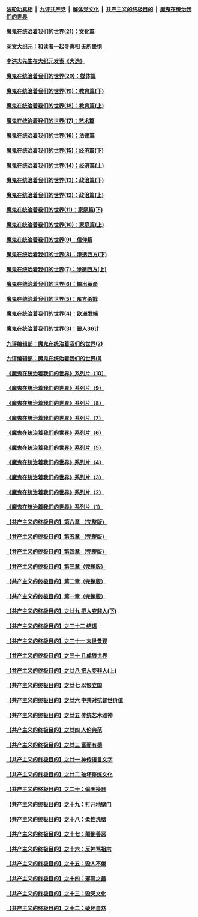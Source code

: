 ####  [法轮功真相](../../../../basic/blob/master/README.md?t=01041531) &nbsp;|&nbsp; [九评共产党](../../../../9ping.md/blob/master/README.md?t=01041531) &nbsp;|&nbsp; [解体党文化](../../../../jtdwh.md/blob/master/README.md?t=01041531)  &nbsp;|&nbsp; [共产主义的终极目的](../../../../gczydzjmd.md/blob/master/README.md?t=01041531) &nbsp;|&nbsp; [魔鬼在统治我们的世界](../../../../mgztzwmdsj.md/blob/master/README.md?t=01041531) 

#### [魔鬼在统治着我们的世界(21)：文化篇](../pages/nsc422/n10597706.md?t=01041531) 

#### [英文大纪元：和读者一起寻真相 无所畏惧](../pages/nsc422/n12542027.md?t=01041531) 

#### [李洪志先生在大纪元发表《大选》](../pages/nsc422/n12534746.md?t=01041531) 

#### [魔鬼在统治着我们的世界(20)：媒体篇](../pages/nsc422/n10586579.md?t=01041531) 

#### [魔鬼在统治着我们的世界(19)：教育篇(下)](../pages/nsc422/n10564808.md?t=01041531) 

#### [魔鬼在统治着我们的世界(18)：教育篇(上)](../pages/nsc422/n10526970.md?t=01041531) 

#### [魔鬼在统治着我们的世界(17)：艺术篇](../pages/nsc422/n10499093.md?t=01041531) 

#### [魔鬼在统治着我们的世界(16)：法律篇](../pages/nsc422/n10485969.md?t=01041531) 

#### [魔鬼在统治着我们的世界(15)：经济篇(下)](../pages/nsc422/n10469975.md?t=01041531) 

#### [魔鬼在统治着我们的世界(14)：经济篇(上)](../pages/nsc422/n10457370.md?t=01041531) 

#### [魔鬼在统治着我们的世界(13)：政治篇(下)](../pages/nsc422/n10448270.md?t=01041531) 

#### [魔鬼在统治着我们的世界(12)：政治篇(上)](../pages/nsc422/n10444576.md?t=01041531) 

#### [魔鬼在统治着我们的世界(11)：家庭篇(下)](../pages/nsc422/n10440961.md?t=01041531) 

#### [魔鬼在统治着我们的世界(10)：家庭篇(上)](../pages/nsc422/n10435448.md?t=01041531) 

#### [魔鬼在统治着我们的世界(9)：信仰篇](../pages/nsc422/n10432159.md?t=01041531) 

#### [魔鬼在统治着我们的世界(8)：渗透西方(下)](../pages/nsc422/n10429603.md?t=01041531) 

#### [魔鬼在统治着我们的世界(7)：渗透西方(上)](../pages/nsc422/n10426013.md?t=01041531) 

#### [魔鬼在统治着我们的世界(6)：输出革命](../pages/nsc422/n10421536.md?t=01041531) 

#### [魔鬼在统治着我们的世界(5)：东方杀戮](../pages/nsc422/n10417707.md?t=01041531) 

#### [魔鬼在统治着我们的世界(4)：欧洲发端](../pages/nsc422/n10414890.md?t=01041531) 

#### [魔鬼在统治着我们的世界(3)：毁人36计](../pages/nsc422/n10411583.md?t=01041531) 

#### [九评编辑部：魔鬼在统治着我们的世界(2)](../pages/nsc422/n10410036.md?t=01041531) 

#### [九评编辑部：魔鬼在统治着我们的世界(1)](../pages/nsc422/n10406825.md?t=01041531) 

#### [《魔鬼在统治着我们的世界》系列片（10）](../pages/nsc422/n12292670.md?t=01041531) 

#### [《魔鬼在统治着我们的世界》系列片（9）](../pages/nsc422/n12290859.md?t=01041531) 

#### [《魔鬼在统治着我们的世界》系列片（8）](../pages/nsc422/n12287445.md?t=01041531) 

#### [《魔鬼在统治着我们的世界》系列片（7）](../pages/nsc422/n12283425.md?t=01041531) 

#### [《魔鬼在统治着我们的世界》系列片（6）](../pages/nsc422/n12282314.md?t=01041531) 

#### [《魔鬼在统治着我们的世界》系列片（5）](../pages/nsc422/n12281419.md?t=01041531) 

#### [《魔鬼在统治着我们的世界》系列片（4）](../pages/nsc422/n12274024.md?t=01041531) 

#### [《魔鬼在统治着我们的世界》系列片（3）](../pages/nsc422/n12271322.md?t=01041531) 

#### [《魔鬼在统治着我们的世界》系列片（2）](../pages/nsc422/n12269049.md?t=01041531) 

#### [《魔鬼在统治着我们的世界》系列片（1）](../pages/nsc422/n12267575.md?t=01041531) 

#### [【共产主义的终极目的】第六章 （完整版）](../pages/nsc422/n11428913.md?t=01041531) 

#### [【共产主义的终极目的】第五章 （完整版）](../pages/nsc422/n11428912.md?t=01041531) 

#### [【共产主义的终极目的】第四章 （完整版）](../pages/nsc422/n11428907.md?t=01041531) 

#### [【共产主义的终极目的】第三章（完整版）](../pages/nsc422/n11428848.md?t=01041531) 

#### [【共产主义的终极目的】第二章（完整版）](../pages/nsc422/n11428831.md?t=01041531) 

#### [【共产主义的终极目的】第一章（完整版）](../pages/nsc422/n11417651.md?t=01041531) 

#### [【共产主义的终极目的】之廿九 把人变非人(下)](../pages/nsc422/n11344140.md?t=01041531) 

#### [【共产主义的终极目的】之三十二 结语](../pages/nsc422/n11360535.md?t=01041531) 

#### [【共产主义的终极目的】之三十一 末世景观](../pages/nsc422/n11351129.md?t=01041531) 

#### [【共产主义的终极目的】之三十 几成狼世界](../pages/nsc422/n11348280.md?t=01041531) 

#### [【共产主义的终极目的】之廿八 把人变非人(上)](../pages/nsc422/n11340492.md?t=01041531) 

#### [【共产主义的终极目的】之廿七 以恨立国](../pages/nsc422/n11336944.md?t=01041531) 

#### [【共产主义的终极目的】之廿六 中共对抗普世价值](../pages/nsc422/n11324785.md?t=01041531) 

#### [【共产主义的终极目的】之廿五 传统艺术颂神](../pages/nsc422/n11296396.md?t=01041531) 

#### [【共产主义的终极目的】之廿四 人伦典范](../pages/nsc422/n11296397.md?t=01041531) 

#### [【共产主义的终极目的】之廿三 富而有德](../pages/nsc422/n11283598.md?t=01041531) 

#### [【共产主义的终极目的】之廿一 神传语言文字](../pages/nsc422/n11263265.md?t=01041531) 

#### [【共产主义的终极目的】之廿二 破坏修炼文化](../pages/nsc422/n11245728.md?t=01041531) 

#### [【共产主义的终极目的】之二十：偷天换日](../pages/nsc422/n11238846.md?t=01041531) 

#### [【共产主义的终极目的】之十九：打开地狱门](../pages/nsc422/n11206376.md?t=01041531) 

#### [【共产主义的终极目的】之十八：柔性洗脑](../pages/nsc422/n11199994.md?t=01041531) 

#### [【共产主义的终极目的】之十七：颠倒善恶](../pages/nsc422/n11179782.md?t=01041531) 

#### [【共产主义的终极目的】之十六：反神骂祖宗](../pages/nsc422/n11166798.md?t=01041531) 

#### [【共产主义的终极目的】之十五：毁人不倦](../pages/nsc422/n11166792.md?t=01041531) 

#### [【共产主义的终极目的】之十四：邪恶之最](../pages/nsc422/n11150249.md?t=01041531) 

#### [【共产主义的终极目的】之十三：毁灭文化](../pages/nsc422/n11135227.md?t=01041531) 

#### [【共产主义的终极目的】之十二：破坏自然](../pages/nsc422/n11135214.md?t=01041531) 

